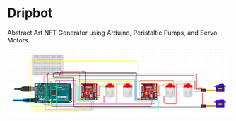 # Dripbot
Abstract Art NFT Generator using Arduino, Peristaltic Pumps, and Servo Motors.

![Dripbot Schematics](https://github.com/ivanbueno/dripbot/blob/main/diagram/diagram.png?raw=true "Dripbot Schematics")
